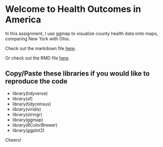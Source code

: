 # Welcome to Health Outcomes in America

In this assignment, I use ggmap to visualize county health data onto maps, comparing New York with Ohio.

Check out the markdown file [here](https://github.com/GabrielKahn/hw08/blob/master/county_acces.md).

Or check out the RMD file [here](https://github.com/GabrielKahn/hw08/blob/master/county%20acces.Rmd).


## Copy/Paste these libraries if you would like to reproduce the code

* library(tidyverse)
* library(sf)
* library(tidycensus)
* library(viridis)
* library(stringr)
* library(ggmap)
* library(RColorBrewer)
* library(ggplot2)

Cheers!
